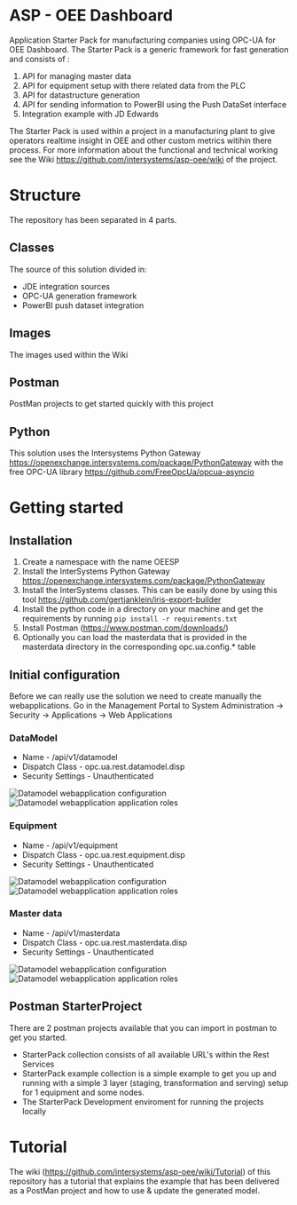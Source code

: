 # ASP - OEE Dashboard
Application Starter Pack for manufacturing companies using OPC-UA for OEE Dashboard.
The Starter Pack is a generic framework for fast generation and consists of :
1.  API for managing master data
2. 	API for equipment setup with there related data from the PLC
3. 	API for datastructure generation
4. 	API for sending information to PowerBI using the Push DataSet interface
5. 	Integration example with JD Edwards

The Starter Pack is used within a project in a manufacturing plant to give operators realtime insight in OEE and other custom metrics witihin there process. For more information about the functional and technical working see the Wiki https://github.com/intersystems/asp-oee/wiki of the project.

# Structure
The repository has been separated in 4 parts.

## Classes
The source of this solution divided in:
* JDE integration sources
* OPC-UA generation framework
* PowerBI push dataset integration

## Images
The images used within the Wiki

## Postman
PostMan projects to get started quickly with this project

## Python
This solution uses the Intersystems Python Gateway https://openexchange.intersystems.com/package/PythonGateway with the free OPC-UA library  https://github.com/FreeOpcUa/opcua-asyncio

# Getting started

## Installation

1. Create a namespace with the name OEESP
1. Install the InterSystems Python Gateway https://openexchange.intersystems.com/package/PythonGateway
2. Install the InterSystems classes. This can be easily done by using this tool https://github.com/gertjanklein/iris-export-builder
3. Install the python code in a directory on your machine and get the requirements by running 
   ```pip install -r requirements.txt```
4. Install Postman (https://www.postman.com/downloads/)
5. Optionally you can load the masterdata that is provided in the masterdata directory in the corresponding opc.ua.config.* table

## Initial configuration

Before we can really use the solution we need to create manually the webapplications. 
Go in the Management Portal to System Administration -> Security -> Applications -> Web Applications

### DataModel 

* Name -  /api/v1/datamodel
* Dispatch Class - opc.ua.rest.datamodel.disp
* Security Settings - Unauthenticated 

![Datamodel webapplication configuration](https://raw.githubusercontent.com/intersystems/IRIS-Smart-Factory-Starter-Pack/master/images/DataModelWebAppConfig.PNG)
![Datamodel webapplication application roles](https://raw.githubusercontent.com/intersystems/IRIS-Smart-Factory-Starter-Pack/master/images/ApplicationRolesWebAppConfig.PNG)

### Equipment 

* Name - /api/v1/equipment
* Dispatch Class - opc.ua.rest.equipment.disp
* Security Settings - Unauthenticated

![Datamodel webapplication configuration](images/EquipmentWebAppConfig.PNG)
![Datamodel webapplication application roles](images/ApplicationRolesWebAppConfig.PNG)

### Master data

* Name - /api/v1/masterdata
* Dispatch Class - opc.ua.rest.masterdata.disp
* Security Settings - Unauthenticated

![Datamodel webapplication configuration](images/MasterDataWebAppConfig.PNG)
![Datamodel webapplication application roles](images/ApplicationRolesWebAppConfig.PNG)

## Postman StarterProject

There are 2 postman projects available that you can import in postman to get you started.

 * StarterPack collection consists of all available URL's within the Rest Services
 * StarterPack example collection is a simple example to get you up and running with a simple 3 layer (staging, transformation and serving) setup for 1 equipment and some nodes.
 * The StarterPack Development enviroment for running the projects locally  

# Tutorial

The wiki (https://github.com/intersystems/asp-oee/wiki/Tutorial) of this repository has a tutorial that explains the example that has been delivered as a PostMan project and how to use & update the generated model.


